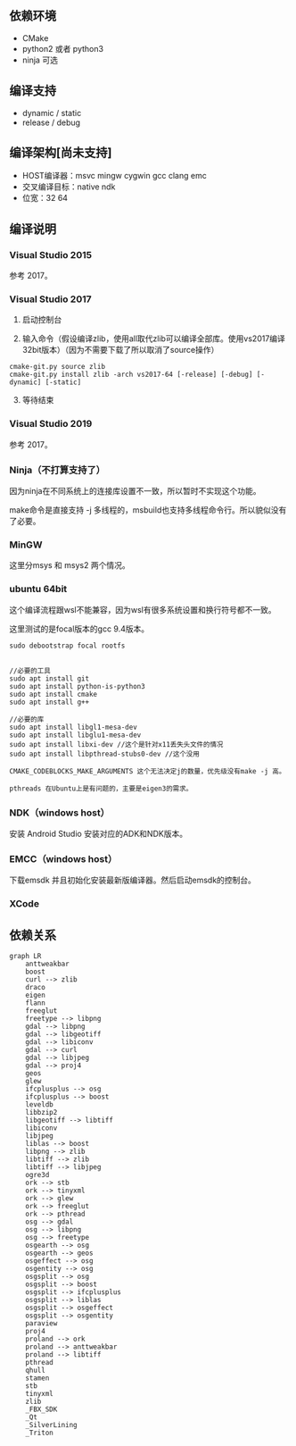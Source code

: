 ## 依赖环境

* CMake
* python2 或者 python3
* ninja 可选

## 编译支持

* dynamic / static 
* release / debug 

## 编译架构[尚未支持]

* HOST编译器：msvc mingw cygwin gcc clang emc
* 交叉编译目标：native ndk
* 位宽：32 64
  
## 编译说明

### Visual Studio 2015

参考 2017。

### Visual Studio 2017

1. 启动控制台

2. 输入命令（假设编译zlib，使用all取代zlib可以编译全部库。使用vs2017编译32bit版本）（因为不需要下载了所以取消了source操作）

```
cmake-git.py source zlib
cmake-git.py install zlib -arch vs2017-64 [-release] [-debug] [-dynamic] [-static]
```

3. 等待结束

### Visual Studio 2019

参考 2017。



### Ninja（不打算支持了）

因为ninja在不同系统上的连接库设置不一致，所以暂时不实现这个功能。

make命令是直接支持 -j 多线程的，msbuild也支持多线程命令行。所以貌似没有了必要。



### MinGW

这里分msys 和 msys2 两个情况。



### ubuntu 64bit

这个编译流程跟wsl不能兼容，因为wsl有很多系统设置和换行符号都不一致。

这里测试的是focal版本的gcc 9.4版本。

```
sudo debootstrap focal rootfs
```


```

//必要的工具
sudo apt install git
sudo apt install python-is-python3
sudo apt install cmake
sudo apt install g++

//必要的库
sudo apt install libgl1-mesa-dev
sudo apt install libglu1-mesa-dev
sudo apt install libxi-dev //这个是针对x11丢失头文件的情况
sudo apt install libpthread-stubs0-dev //这个没用

```


```
CMAKE_CODEBLOCKS_MAKE_ARGUMENTS 这个无法决定j的数量，优先级没有make -j 高。

pthreads 在Ubuntu上是有问题的，主要是eigen3的需求。

```



### NDK（windows host）

安装 Android Studio 安装对应的ADK和NDK版本。



### EMCC（windows host）

下载emsdk 并且初始化安装最新版编译器。然后启动emsdk的控制台。



### XCode



## 依赖关系

``` mermaid
graph LR
	anttweakbar
	boost
    curl --> zlib
    draco
    eigen
    flann
    freeglut
    freetype --> libpng
    gdal --> libpng
    gdal --> libgeotiff
    gdal --> libiconv
    gdal --> curl
    gdal --> libjpeg
    gdal --> proj4
    geos
    glew
    ifcplusplus --> osg
    ifcplusplus --> boost
    leveldb
    libbzip2
    libgeotiff --> libtiff
    libiconv
    libjpeg
    liblas --> boost
    libpng --> zlib
    libtiff --> zlib
    libtiff --> libjpeg
    ogre3d
    ork --> stb
    ork --> tinyxml
    ork --> glew
    ork --> freeglut
    ork --> pthread
    osg --> gdal
    osg --> libpng
    osg --> freetype
    osgearth --> osg
    osgearth --> geos
    osgeffect --> osg
    osgentity --> osg
    osgsplit --> osg
    osgsplit --> boost
    osgsplit --> ifcplusplus
    osgsplit --> liblas
    osgsplit --> osgeffect
    osgsplit --> osgentity
    paraview
    proj4
    proland --> ork
    proland --> anttweakbar
    proland --> libtiff
    pthread
    qhull
    stamen
    stb
    tinyxml
    zlib
    _FBX_SDK
    _Qt
    _SilverLining
    _Triton
    
```

